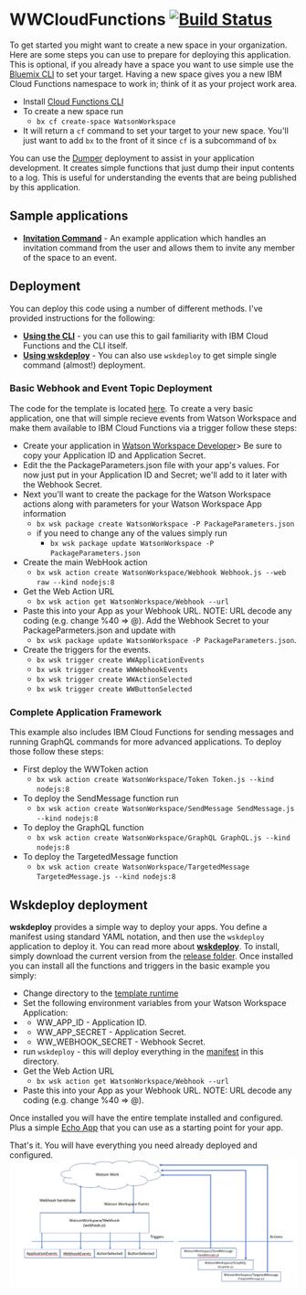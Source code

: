 # WWCloudFunctions [![Build Status](https://travis-ci.org/ScottChapman/WWCloudFunctions.svg?branch=master)](https://travis-ci.org/ScottChapman/WWCloudFunctions)

To get started you might want to create a new space in your organization. Here are some steps you can use to prepare for deploying this application. This is optional, if you already have a space you want to use simple use the [Bluemix CLI](https://console.bluemix.net/docs/cli/reference/bluemix_cli/get_started.html#getting-started) to set your target. Having a new space gives you a new IBM Cloud Functions namespace to work in; think of it as your project work area.
- Install [Cloud Functions CLI](https://console.bluemix.net/openwhisk/learn/cli)
- To create a new space run
  - `bx cf create-space WatsonWorkspace`
- It will return a `cf` command to set your target to your new space. You'll just want to add `bx` to the front of it since `cf` is a subcommand of `bx`

You can use the [Dumper](samples/Dumper) deployment to assist in your application development. It creates simple functions that just dump their input contents to a log. This is useful for understanding the events that are being published by this application.

## Sample applications
- [**Invitation Command**](samples/InviteCommand) - An example application which handles an invitation command from the user and allows them to invite any member of the space to an event.

## Deployment
You can deploy this code using a number of different methods. I've provided instructions for the following:
- [**Using the CLI**](#basic-webhook-and-event-topic-deployment) - you can use this to gail familiarity with IBM Cloud Functions and the CLI itself.
- [**Using wskdeploy**](#wskdeploy-deployment) - You can also use `wskdeploy` to get simple single command (almost!) deployment.

### Basic Webhook and Event Topic Deployment
The code for the template is located [here](runtimes/nodejs). To create a very basic application, one that will simple recieve events from Watson Workspace and make them available to IBM Cloud Functions via a trigger follow these steps:
- Create your application in [Watson Workspace Developer](https://developer.watsonwork.ibm.com/apps)> Be sure to copy your Application ID and Application Secret.
- Edit the the PackageParameters.json file with your app's values. For now just put in your Application ID and Secret; we'll add to it later with the Webhook Secret.
- Next you'll want to create the package for the Watson Workspace actions along with parameters for your Watson Workspace App information
  - `bx wsk package create WatsonWorkspace -P PackageParameters.json`
  - if you need to change any of the values simply run
    - `bx wsk package update WatsonWorkspace -P PackageParameters.json`
- Create the main WebHook action
  - `bx wsk action create WatsonWorkspace/Webhook Webhook.js --web raw --kind nodejs:8`
- Get the Web Action URL
  - `bx wsk action get WatsonWorkspace/Webhook --url`
- Paste this into your App as your Webhook URL. NOTE: URL decode any coding (e.g. change %40 => @). Add the Webhook Secret to your PackageParmeters.json and update with
  - `bx wsk package update WatsonWorkspace -P PackageParameters.json`.
- Create the triggers for the events.
  - `bx wsk trigger create WWApplicationEvents`
  - `bx wsk trigger create WWWebhookEvents`
  - `bx wsk trigger create WWActionSelected`
  - `bx wsk trigger create WWButtonSelected`

### Complete Application Framework
This example also includes IBM Cloud Functions for sending messages and running GraphQL commands for more advanced applications. To deploy those follow these steps:
- First deploy the WWToken action
  - `bx wsk action create WatsonWorkspace/Token Token.js --kind nodejs:8`
- To deploy the SendMessage function run
  - `bx wsk action create WatsonWorkspace/SendMessage SendMessage.js --kind nodejs:8`
- To deploy the GraphQL function
  - `bx wsk action create WatsonWorkspace/GraphQL GraphQL.js --kind nodejs:8`
- To deploy the TargetedMessage function
  - `bx wsk action create WatsonWorkspace/TargetedMessage TargetedMessage.js --kind nodejs:8`

## Wskdeploy deployment
**wskdeploy** provides a simple way to deploy your apps. You define a manifest using standard YAML notation, and then use the `wskdeploy` application to deploy it. You can read more about [**wskdeploy**](https://github.com/apache/incubator-openwhisk-wskdeploy). To install, simply download the current version from the [release folder](https://github.com/apache/incubator-openwhisk-wskdeploy/releases).
Once installed you can install all the functions and triggers in the basic example you simply:
- Change directory to the [template runtime](runtimes/nodejs)
- Set the following environment variables from your Watson Workspace Application:
- - WW_APP_ID - Application ID.
- - WW_APP_SECRET - Application Secret.
- - WW_WEBHOOK_SECRET - Webhook Secret.
- run `wskdeploy` - this will deploy everything in the [manifest](runtimes/nodejs/Manifest.yml) in this directory.
- Get the Web Action URL
  - `bx wsk action get WatsonWorkspace/Webhook --url`
- Paste this into your App as your Webhook URL. NOTE: URL decode any coding (e.g. change %40 => @).

Once installed you will have the entire template installed and configured. Plus a simple [Echo App](runtimes/nodejs/Echo.js) that you can use as a starting point for your app.

That's it. You will have everything you need already deployed and configured.
![Framework](Images/Framework.png)
